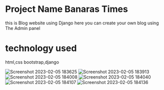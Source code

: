 # Project Name Banaras Times
this is  Blog website using Django here you can create your own blog using The Admin panel
# technology used 
html,css bootstrap,django

![Screenshot 2023-02-05 183625](https://user-images.githubusercontent.com/124523496/216982626-149f8477-3c29-4a33-b545-859ed0f87b64.png)
![Screenshot 2023-02-05 183913](https://user-images.githubusercontent.com/124523496/216982644-ac8c7a47-a8d2-4290-bd7c-323b3d412b0f.png)
![Screenshot 2023-02-05 184008](https://user-images.githubusercontent.com/124523496/216982746-d3be9351-639c-4563-b5c7-4ef87bbdb1ac.png)
![Screenshot 2023-02-05 184040](https://user-images.githubusercontent.com/124523496/216982747-67e1357e-0659-4562-8a9a-a839f7e70c8a.png)
![Screenshot 2023-02-05 184107](https://user-images.githubusercontent.com/124523496/216982748-66799f30-7fa8-44c7-90da-6fe954763c48.png)
![Screenshot 2023-02-05 184136](https://user-images.githubusercontent.com/124523496/216982793-d612c563-9a1b-4b33-ba2a-d7dc0a589c25.png)
